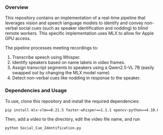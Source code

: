 ### Overview
This repository contains an implementation of a real-time pipeline that leverages vision and speech language models to identify and convey non-verbal social cues (such as speaker identification and nodding) to blind remote workers. This specific implementation uses MLX to allow for Apple GPU access.

The pipeline processes meeting recordings to:

1. Transcribe speech using Whisper.
2. Identify speakers based on name labels in video frames.
3. Assign transcript segments to speakers using a Qwen2.5-VL 7B (easily swapped out by changing the MLX model name)
4. Detect non-verbal cues like nodding in response to the speaker.

### Dependencies and Usage
To use, clone this repository and install the required dependencies:
```bash
pip install mlx-vlm==0.21.5 faster-whisper==1.1.1 opencv-python==4.10.0.84 pandas==2.2.3
```

Then, add a video to the directory, edit the video file name, and run 
```bash
python Social_Cue_Identification.py
```
